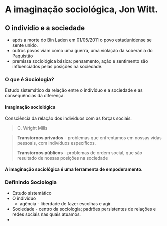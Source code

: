 # A imaginação sociológica, Jon Witt.
## O indivídio e a sociedade
- após a morte do Bin Laden em 01/05/2011 o povo estadunidense se sente unido.
- outros povos viam como uma guerra, uma violação da soberania do Paquistão
- premissa sociológica básica: pensamento, ação e sentimento são influenciados pelas posições na sociedade.
### O que é Sociologia?
Estudo sistemático da relação entre o indivíduo e a sociedade e as consequências da diferença.
#### Imaginação sociológica
Consciência da relação dos individuos com as forças sociais.

> C. Wright Mills
 
> **Transtornos privados** - problemas que enfrentamos em nossas vidas pessoais, com indivíduos específicos.
> 
> **Transtornos públicos** - problemas de ordem social, que são resultado de nossas posições na sociedade

#### A imaginação sociológica é uma ferramenta de empoderamento.

### Definindo Sociologia
- Estudo sistemático
- O indivíduo
  - agência - liberdade de fazer escolhas e agir.
- Sociedade - centro da sociologia; padrões persistentes de relações e redes sociais nas quais atuamos.
- 